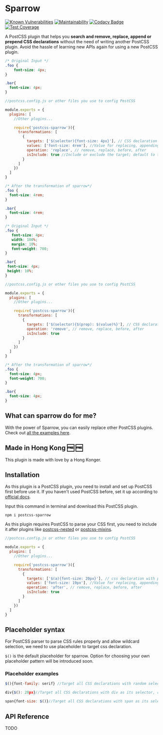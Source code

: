 # Sparrow

[![Known Vulnerabilities](https://snyk.io/test/github/winston0410/sparrow/badge.svg?targetFile=package.json)](https://snyk.io/test/github/winston0410/sparrow?targetFile=package.json) [![Maintainability](https://api.codeclimate.com/v1/badges/54626992beea73efcadf/maintainability)](https://codeclimate.com/github/winston0410/sparrow/maintainability) [![Codacy Badge](https://app.codacy.com/project/badge/Grade/4f5f78d7736d4ed7b8439c2096bdc38f)](https://www.codacy.com/manual/winston0410/sparrow?utm_source=github.com&utm_medium=referral&utm_content=winston0410/sparrow&utm_campaign=Badge_Grade) [![Test Coverage](https://api.codeclimate.com/v1/badges/54626992beea73efcadf/test_coverage)](https://codeclimate.com/github/winston0410/sparrow/test_coverage)

A PostCSS plugin that helps you **search and remove, replace, append or prepend CSS declarations** without the need of writing another PostCSS plugin. Avoid the hassle of learning new APIs again for using a new PostCSS plugin.

```css
/* Original Input */
.foo {
    font-size: 4px;
}

.bar{
  font-size: 4px;
}
```

```javascript
//postcss.config.js or other files you use to config PostCSS

module.exports = {
  plugins: [
    //Other plugins...

    require('postcss-sparrow')({
      transformations: [
        {
          targets: ['$(selector){font-size: 4px}'], // CSS declaration with placeholders.  This will target any selector with font-size: 4px as its rule.
          values: ['font-size: 4rem'], //Value for replacing, appending or prepending target value. Can be omitted if the operation: 'remove'
          operation: 'replace', // remove, replace, before, after
          isInclude: true //Include or exclude the target; default to true for inclusion
        }
      ]
    })
  ]
}
```

```css
/* After the transformation of sparrow*/
.foo {
  font-size: 4rem;
}

.bar{
  font-size: 4rem;
}
``` 

<!-- Remove -->

 ```css
/* Original Input */
.foo {
    font-size: 4px;
    width: 100%;
    margin: 10%;
    font-weight: 700;
}

.bar{
  font-size: 4px;
  height: 10%;
}
```

```javascript
//postcss.config.js or other files you use to config PostCSS

module.exports = {
  plugins: [
    //Other plugins...

    require('postcss-sparrow')({
      transformations: [
        {
          targets: ['$(selector){$(prop): $(value)%}'], // CSS declaration with placeholders.  This will target any selector with font-size: 4px as its rule.
          operation: 'remove', // remove, replace, before, after
          isInclude: true
        }
      ]
    })
  ]
}
```

```css
/* After the transformation of sparrow*/
.foo {
  font-size: 4px;
  font-weight: 700;
}

.bar{
  font-size: 4px;
}
```

## What can sparrow do for me?

With the power of Sparrow, you can easily replace other PostCSS plugins. Check out [all the examples here](https://github.com/winston0410/sparrow/blob/EXAMPLE.md).

## Made in Hong Kong :free: :free:

This plugin is made with love by a Hong Konger.

## Installation

As this plugin is a PostCSS plugin, you need to install and set up PostCSS first before use it. If you haven't used PostCSS before, set it up according to [official docs](https://github.com/postcss/postcss#usage).

Input this command in terminal and download this PostCSS plugin.

```shell
npm i postcss-sparrow
```

As this plugin requires PostCSS to parse your CSS first, you need to include it after plugins like [postcss-nested](https://www.npmjs.com/package/postcss-nested) or [postcss-mixins](https://www.npmjs.com/package/postcss-mixins).

```javascript
//postcss.config.js or other files you use to config PostCSS

module.exports = {
  plugins: [
    //Other plugins...

    require('postcss-sparrow')({
      transformations: [
        {
          targets: ['$(a){font-size: 20px}'], // css declaration with placeholders
          values: ['font-size: 19px'], //Value for replacing, appending or prepending target value. Can be omitted if the operation: 'remove'
          operation: 'after', // remove, replace, before, after
          isInclude: true
        }
      ]
    })
  ]
}
```

## Placeholder syntax

For PostCSS parser to parse CSS rules properly and allow wildcard selection, we need to use placeholder to target css declaration.

`$()` is the default placeholder for sparrow. Option for choosing your own placeholder pattern will be introduced soon.

### Placeholder examples

```javascript
$(){font-family: serif} //Target all CSS declarations with random selectors and font-family: serif as its rule.

div{$(): 20px}//Target all CSS declarations with div as its selector, random properties and value of 20px as its rule.

span{font-size: $()}//Target all CSS declarations with span as its selector, font-size as its properties and random value as its rule.
```

## API Reference

TODO
